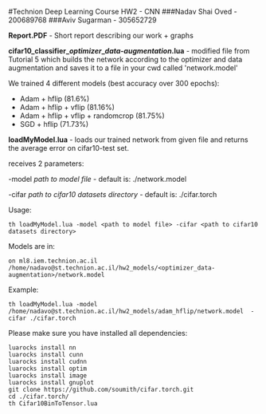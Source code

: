 #Technion Deep Learning Course HW2 - CNN
###Nadav Shai Oved - 200689768
###Aviv Sugarman - 305652729


**Report.PDF** - Short report describing our work + graphs

**cifar10_classifier_*optimizer*_*data-augmentation*.lua** - modified file from Tutorial 5 which builds the network according to the optimizer and data augmentation and saves it to a file in your cwd called 'network.model'

We trained 4 different models (best accuracy over 300 epochs):
- Adam + hflip (81.6%)
- Adam + hflip + vflip (81.16%)
- Adam + hflip + vflip + randomcrop (81.75%)
- SGD + hflip (71.73%)


**loadMyModel.lua** - loads our trained network from given file and returns the average error on cifar10-test set.

receives 2 parameters:

-model *path to model file* - default is: ./network.model

-cifar *path to cifar10 datasets directory* - default is: ./cifar.torch


Usage:
```
th loadMyModel.lua -model <path to model file> -cifar <path to cifar10 datasets directory>
```

Models are in:
```
on ml8.iem.technion.ac.il
/home/nadavo@st.technion.ac.il/hw2_models/<optimizer_data-augmentation>/network.model
```

Example:
```
th loadMyModel.lua -model /home/nadavo@st.technion.ac.il/hw2_models/adam_hflip/network.model  -cifar ./cifar.torch
```

Please make sure you have installed all dependencies:
```
luarocks install nn
luarocks install cunn
luarocks install cudnn
luarocks install optim
luarocks install image
luarocks install gnuplot
git clone https://github.com/soumith/cifar.torch.git
cd ./cifar.torch/
th Cifar10BinToTensor.lua
```
